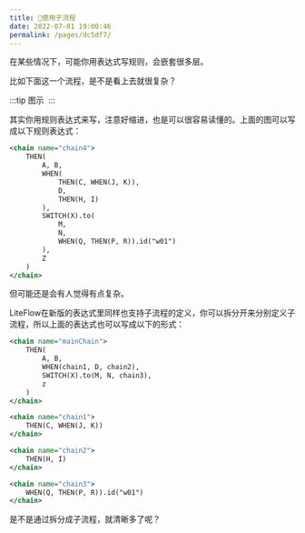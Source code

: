 ```yaml
---
title: 🍁使用子流程
date: 2022-07-01 19:00:46
permalink: /pages/dc5df7/
---
```


在某些情况下，可能你用表达式写规则，会嵌套很多层。

比如下面这一个流程，是不是看上去就很复杂？

:::tip 图示
<img :src="$withBase('/img/flow_example/e8.svg')" style="zoom: 80%" class="no-zoom">
:::

其实你用规则表达式来写，注意好缩进，也是可以很容易读懂的。上面的图可以写成以下规则表达式：

```xml
<chain name="chain4">
    THEN(
        A, B,
        WHEN(
            THEN(C, WHEN(J, K)),
            D,
            THEN(H, I)
        ),
        SWITCH(X).to(
            M,
            N,
            WHEN(Q, THEN(P, R)).id("w01")
        ),
        Z
    )
</chain>
```



但可能还是会有人觉得有点复杂。



LiteFlow在新版的表达式里同样也支持子流程的定义，你可以拆分开来分别定义子流程，所以上面的表达式也可以写成以下的形式：

```xml
<chain name="mainChain">
    THEN(
    	A, B,
    	WHEN(chain1, D, chain2),
    	SWITCH(X).to(M, N, chain3),
    	z
    )
</chain>

<chain name="chain1">
  	THEN(C, WHEN(J, K))
</chain>

<chain name="chain2">
  	THEN(H, I)
</chain>

<chain name="chain3">
  	WHEN(Q, THEN(P, R)).id("w01")
</chain>
```



是不是通过拆分成子流程，就清晰多了呢？